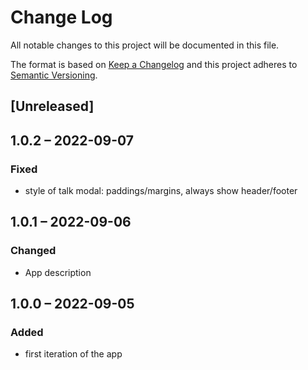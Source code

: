# Change Log
All notable changes to this project will be documented in this file.

The format is based on [Keep a Changelog](http://keepachangelog.com/)
and this project adheres to [Semantic Versioning](http://semver.org/).

## [Unreleased]

## 1.0.2 – 2022-09-07
### Fixed
- style of talk modal: paddings/margins, always show header/footer

## 1.0.1 – 2022-09-06
### Changed
- App description

## 1.0.0 – 2022-09-05
### Added
- first iteration of the app
